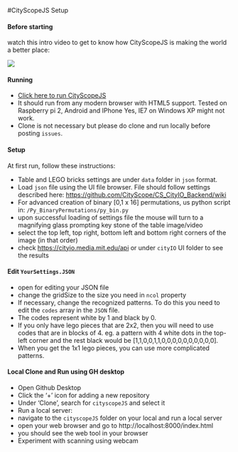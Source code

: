 #CityScopeJS Setup

#### Before starting

watch this intro video to get to know how CityScopeJS is making the world a better place:

[![](http://img.youtube.com/vi/Z7v2clIaTKY/0.jpg)](http://www.youtube.com/watch?v=Z7v2clIaTKY "CityScopeJS | Intro & Setup")

#### Running

- [Click here to run CityScopeJS](https://cityscope.github.io/CS_citysc…)
- It should run from any modern browser with HTML5 support. Tested on Raspberry pi 2, Android and IPhone Yes, IE7 on Windows XP might not work.
- Clone is not necessary but please do clone and run locally before posting `issues`.

#### Setup

At first run, follow these instructions:

- Table and LEGO bricks settings are under `data` folder in `json` format.
- Load `json` file using the UI file browser. File should follow settings described here:
  https://github.com/CityScope/CS_CityIO_Backend/wiki
- For advanced creation of binary [0,1 x 16] permutations, us python script in: `/Py_BinaryPermutations/py_bin.py`
- upon successful loading of settings file the mouse will turn to a magnifying glass prompting key stone of the table image/video
- select the top left, top right, bottom left and bottom right corners of the image (in that order)
- check https://cityio.media.mit.edu/api or under `cityIO` UI folder to see the results

#### Edit `YourSettings.JSON`

- open for editing your JSON file
- change the gridSize to the size you need in `ncol` property
- If necessary, change the recognized patterns. To do this you need to edit the `codes` array in the `JSON` file.
- The codes represent white by 1 and black by 0.
- If you only have lego pieces that are 2x2, then you will need to use codes that are in blocks of 4. eg. a pattern with 4 white dots in the top-left corner and the rest black would be [1,1,0,0,1,1,0,0,0,0,0,0,0,0,0,0].
- When you get the 1x1 lego pieces, you can use more complicated patterns.

#### Local Clone and Run using GH desktop

- Open Github Desktop
- Click the ‘+’ icon for adding a new repository
- Under ‘Clone’, search for `cityscopeJS` and select it
- Run a local server:
- navigate to the `cityscopeJS` folder on your local and run a local server
- open your web browser and go to http://localhost:8000/index.html
- you should see the web tool in your browser
- Experiment with scanning using webcam
